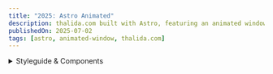 ```yaml
---
title: "2025: Astro Animated"
description: thalida.com built with Astro, featuring an animated window effect.
publishedOn: 2025-07-02
tags: [astro, animated-window, thalida.com]
---
```



<details>
  <summary>Styleguide & Components</summary>


### Admonitions


#### Note

> [!NOTE]
> Optional information that can help users understand the context or provide additional insights.

```md
> [!NOTE]
> Optional information that can help users understand the context or provide additional insights.
```


#### Tip

> [!TIP]
> Optional information to help a user be more successful.

```md
> [!TIP]
> Optional information to help a user be more successful.
```


#### Important

> [!IMPORTANT]
> Crucial information necessary for users to succeed.

```md
> [!IMPORTANT]
> Crucial information necessary for users to succeed.
```


#### Warning

> [!WARNING]
> Critical content demanding immediate user attention due to potential risks.

```md
> [!WARNING]
> Critical content demanding immediate user attention due to potential risks.
```


#### Caution

> [!CAUTION]
> Negative potential consequences of an action.

```md
> [!CAUTION]
> Negative potential consequences of an action.
```

</details>
